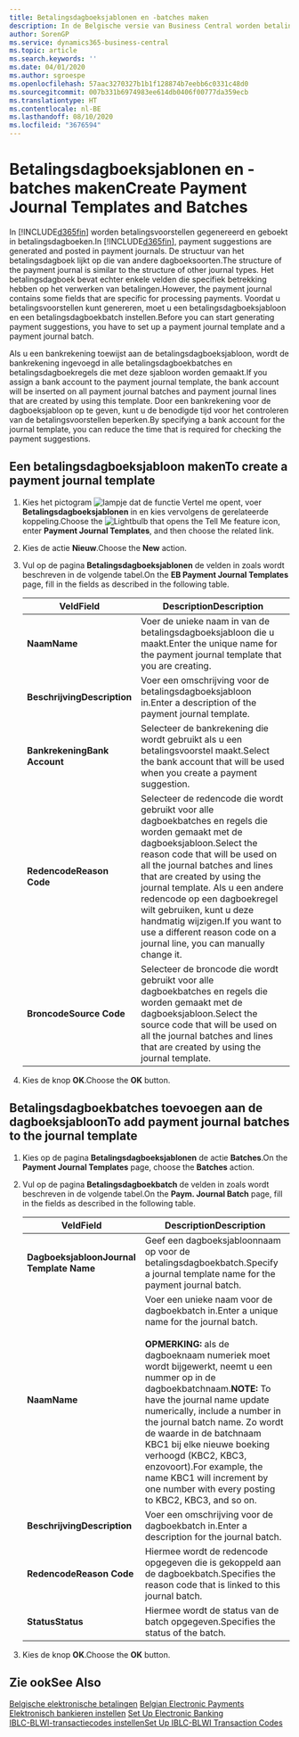 ```yaml
---
title: Betalingsdagboeksjablonen en -batches maken
description: In de Belgische versie van Business Central worden betalingsvoorstellen gegenereerd en geboekt in betalingsdagboeken. De structuur van het betalingsdagboek lijkt op die van andere dagboeksoorten.
author: SorenGP
ms.service: dynamics365-business-central
ms.topic: article
ms.search.keywords: ''
ms.date: 04/01/2020
ms.author: sgroespe
ms.openlocfilehash: 57aac3270327b1b1f128874b7eebb6c0331c48d0
ms.sourcegitcommit: 007b331b6974983ee614db0406f00777da359ecb
ms.translationtype: HT
ms.contentlocale: nl-BE
ms.lasthandoff: 08/10/2020
ms.locfileid: "3676594"
---
```

# <a name="create-payment-journal-templates-and-batches"></a><span data-ttu-id="d6922-104">Betalingsdagboeksjablonen en -batches maken</span><span class="sxs-lookup"><span data-stu-id="d6922-104">Create Payment Journal Templates and Batches</span></span>
<span data-ttu-id="d6922-105">In [!INCLUDE[d365fin](../../includes/d365fin_md.md)] worden betalingsvoorstellen gegenereerd en geboekt in betalingsdagboeken.</span><span class="sxs-lookup"><span data-stu-id="d6922-105">In [!INCLUDE[d365fin](../../includes/d365fin_md.md)], payment suggestions are generated and posted in payment journals.</span></span> <span data-ttu-id="d6922-106">De structuur van het betalingsdagboek lijkt op die van andere dagboeksoorten.</span><span class="sxs-lookup"><span data-stu-id="d6922-106">The structure of the payment journal is similar to the structure of other journal types.</span></span> <span data-ttu-id="d6922-107">Het betalingsdagboek bevat echter enkele velden die specifiek betrekking hebben op het verwerken van betalingen.</span><span class="sxs-lookup"><span data-stu-id="d6922-107">However, the payment journal contains some fields that are specific for processing payments.</span></span> <span data-ttu-id="d6922-108">Voordat u betalingsvoorstellen kunt genereren, moet u een betalingsdagboeksjabloon en een betalingsdagboekbatch instellen.</span><span class="sxs-lookup"><span data-stu-id="d6922-108">Before you can start generating payment suggestions, you have to set up a payment journal template and a payment journal batch.</span></span>  

<span data-ttu-id="d6922-109">Als u een bankrekening toewijst aan de betalingsdagboeksjabloon, wordt de bankrekening ingevoegd in alle betalingsdagboekbatches en betalingsdagboekregels die met deze sjabloon worden gemaakt.</span><span class="sxs-lookup"><span data-stu-id="d6922-109">If you assign a bank account to the payment journal template, the bank account will be inserted on all payment journal batches and payment journal lines that are created by using this template.</span></span> <span data-ttu-id="d6922-110">Door een bankrekening voor de dagboeksjabloon op te geven, kunt u de benodigde tijd voor het controleren van de betalingsvoorstellen beperken.</span><span class="sxs-lookup"><span data-stu-id="d6922-110">By specifying a bank account for the journal template, you can reduce the time that is required for checking the payment suggestions.</span></span>  

## <a name="to-create-a-payment-journal-template"></a><span data-ttu-id="d6922-111">Een betalingsdagboeksjabloon maken</span><span class="sxs-lookup"><span data-stu-id="d6922-111">To create a payment journal template</span></span>  

1.  <span data-ttu-id="d6922-112">Kies het pictogram ![lampje dat de functie Vertel me opent](../../media/ui-search/search_small.png "Vertel me wat u wilt doen"), voer **Betalingsdagboeksjablonen** in en kies vervolgens de gerelateerde koppeling.</span><span class="sxs-lookup"><span data-stu-id="d6922-112">Choose the ![Lightbulb that opens the Tell Me feature](../../media/ui-search/search_small.png "Tell me what you want to do") icon, enter **Payment Journal Templates**, and then choose the related link.</span></span>  
2.  <span data-ttu-id="d6922-113">Kies de actie **Nieuw**.</span><span class="sxs-lookup"><span data-stu-id="d6922-113">Choose the **New** action.</span></span>  
3.  <span data-ttu-id="d6922-114">Vul op de pagina **Betalingsdagboeksjablonen** de velden in zoals wordt beschreven in de volgende tabel.</span><span class="sxs-lookup"><span data-stu-id="d6922-114">On the **EB Payment Journal Templates** page, fill in the fields as described in the following table.</span></span>  

    |<span data-ttu-id="d6922-115">Veld</span><span class="sxs-lookup"><span data-stu-id="d6922-115">Field</span></span>|<span data-ttu-id="d6922-116">Description</span><span class="sxs-lookup"><span data-stu-id="d6922-116">Description</span></span>|  
    |---------------------------------|---------------------------------------|  
    |<span data-ttu-id="d6922-117">**Naam**</span><span class="sxs-lookup"><span data-stu-id="d6922-117">**Name**</span></span>|<span data-ttu-id="d6922-118">Voer de unieke naam in van de betalingsdagboeksjabloon die u maakt.</span><span class="sxs-lookup"><span data-stu-id="d6922-118">Enter the unique name for the payment journal template that you are creating.</span></span>|  
    |<span data-ttu-id="d6922-119">**Beschrijving**</span><span class="sxs-lookup"><span data-stu-id="d6922-119">**Description**</span></span>|<span data-ttu-id="d6922-120">Voer een omschrijving voor de betalingsdagboeksjabloon in.</span><span class="sxs-lookup"><span data-stu-id="d6922-120">Enter a description of the payment journal template.</span></span>|  
    |<span data-ttu-id="d6922-121">**Bankrekening**</span><span class="sxs-lookup"><span data-stu-id="d6922-121">**Bank Account**</span></span>|<span data-ttu-id="d6922-122">Selecteer de bankrekening die wordt gebruikt als u een betalingsvoorstel maakt.</span><span class="sxs-lookup"><span data-stu-id="d6922-122">Select the bank account that will be used when you create a payment suggestion.</span></span>|  
    |<span data-ttu-id="d6922-123">**Redencode**</span><span class="sxs-lookup"><span data-stu-id="d6922-123">**Reason Code**</span></span>|<span data-ttu-id="d6922-124">Selecteer de redencode die wordt gebruikt voor alle dagboekbatches en regels die worden gemaakt met de dagboeksjabloon.</span><span class="sxs-lookup"><span data-stu-id="d6922-124">Select the reason code that will be used on all the journal batches and lines that are created by using the journal template.</span></span> <span data-ttu-id="d6922-125">Als u een andere redencode op een dagboekregel wilt gebruiken, kunt u deze handmatig wijzigen.</span><span class="sxs-lookup"><span data-stu-id="d6922-125">If you want to use a different reason code on a journal line, you can manually change it.</span></span>|  
    |<span data-ttu-id="d6922-126">**Broncode**</span><span class="sxs-lookup"><span data-stu-id="d6922-126">**Source Code**</span></span>|<span data-ttu-id="d6922-127">Selecteer de broncode die wordt gebruikt voor alle dagboekbatches en regels die worden gemaakt met de dagboeksjabloon.</span><span class="sxs-lookup"><span data-stu-id="d6922-127">Select the source code that will be used on all the journal batches and lines that are created by using the journal template.</span></span>|  

4.  <span data-ttu-id="d6922-128">Kies de knop **OK**.</span><span class="sxs-lookup"><span data-stu-id="d6922-128">Choose the **OK** button.</span></span>  

## <a name="to-add-payment-journal-batches-to-the-journal-template"></a><span data-ttu-id="d6922-129">Betalingsdagboekbatches toevoegen aan de dagboeksjabloon</span><span class="sxs-lookup"><span data-stu-id="d6922-129">To add payment journal batches to the journal template</span></span>  

1.  <span data-ttu-id="d6922-130">Kies op de pagina **Betalingsdagboeksjablonen** de actie **Batches**.</span><span class="sxs-lookup"><span data-stu-id="d6922-130">On the **Payment Journal Templates** page, choose the **Batches** action.</span></span>  
2.  <span data-ttu-id="d6922-131">Vul op de pagina **Betalingsdagboekbatch** de velden in zoals wordt beschreven in de volgende tabel.</span><span class="sxs-lookup"><span data-stu-id="d6922-131">On the **Paym. Journal Batch** page, fill in the fields as described in the following table.</span></span>  

    |<span data-ttu-id="d6922-132">Veld</span><span class="sxs-lookup"><span data-stu-id="d6922-132">Field</span></span>|<span data-ttu-id="d6922-133">Description</span><span class="sxs-lookup"><span data-stu-id="d6922-133">Description</span></span>|  
    |---------------------------------|---------------------------------------|  
    |<span data-ttu-id="d6922-134">**Dagboeksjabloon**</span><span class="sxs-lookup"><span data-stu-id="d6922-134">**Journal Template Name**</span></span>|<span data-ttu-id="d6922-135">Geef een dagboeksjabloonnaam op voor de betalingsdagboekbatch.</span><span class="sxs-lookup"><span data-stu-id="d6922-135">Specify a journal template name for the payment journal batch.</span></span>|  
    |<span data-ttu-id="d6922-136">**Naam**</span><span class="sxs-lookup"><span data-stu-id="d6922-136">**Name**</span></span>|<span data-ttu-id="d6922-137">Voer een unieke naam voor de dagboekbatch in.</span><span class="sxs-lookup"><span data-stu-id="d6922-137">Enter a unique name for the journal batch.</span></span><br /><br /> <span data-ttu-id="d6922-138">**OPMERKING:** als de dagboeknaam numeriek moet wordt bijgewerkt, neemt u een nummer op in de dagboekbatchnaam.</span><span class="sxs-lookup"><span data-stu-id="d6922-138">**NOTE:** To have the journal name update numerically, include a number in the journal batch name.</span></span> <span data-ttu-id="d6922-139">Zo wordt de waarde in de batchnaam KBC1 bij elke nieuwe boeking verhoogd (KBC2, KBC3, enzovoort).</span><span class="sxs-lookup"><span data-stu-id="d6922-139">For example, the name KBC1 will increment by one number with every posting to KBC2, KBC3, and so on.</span></span>|  
    |<span data-ttu-id="d6922-140">**Beschrijving**</span><span class="sxs-lookup"><span data-stu-id="d6922-140">**Description**</span></span>|<span data-ttu-id="d6922-141">Voer een omschrijving voor de dagboekbatch in.</span><span class="sxs-lookup"><span data-stu-id="d6922-141">Enter a description for the journal batch.</span></span>|  
    |<span data-ttu-id="d6922-142">**Redencode**</span><span class="sxs-lookup"><span data-stu-id="d6922-142">**Reason Code**</span></span>|<span data-ttu-id="d6922-143">Hiermee wordt de redencode opgegeven die is gekoppeld aan de dagboekbatch.</span><span class="sxs-lookup"><span data-stu-id="d6922-143">Specifies the reason code that is linked to this journal batch.</span></span>|  
    |<span data-ttu-id="d6922-144">**Status**</span><span class="sxs-lookup"><span data-stu-id="d6922-144">**Status**</span></span>|<span data-ttu-id="d6922-145">Hiermee wordt de status van de batch opgegeven.</span><span class="sxs-lookup"><span data-stu-id="d6922-145">Specifies the status of the batch.</span></span>|  

3.  <span data-ttu-id="d6922-146">Kies de knop **OK**.</span><span class="sxs-lookup"><span data-stu-id="d6922-146">Choose the **OK** button.</span></span>  

## <a name="see-also"></a><span data-ttu-id="d6922-147">Zie ook</span><span class="sxs-lookup"><span data-stu-id="d6922-147">See Also</span></span>  
 <span data-ttu-id="d6922-148">[Belgische elektronische betalingen](belgian-electronic-payments.md) </span><span class="sxs-lookup"><span data-stu-id="d6922-148">[Belgian Electronic Payments](belgian-electronic-payments.md) </span></span>  
 <span data-ttu-id="d6922-149">[Elektronisch bankieren instellen](how-to-set-up-electronic-banking.md) </span><span class="sxs-lookup"><span data-stu-id="d6922-149">[Set Up Electronic Banking](how-to-set-up-electronic-banking.md) </span></span>  
 [<span data-ttu-id="d6922-150">IBLC-BLWI-transactiecodes instellen</span><span class="sxs-lookup"><span data-stu-id="d6922-150">Set Up IBLC-BLWI Transaction Codes</span></span>](how-to-set-up-iblc-blwi-transaction-codes.md)
